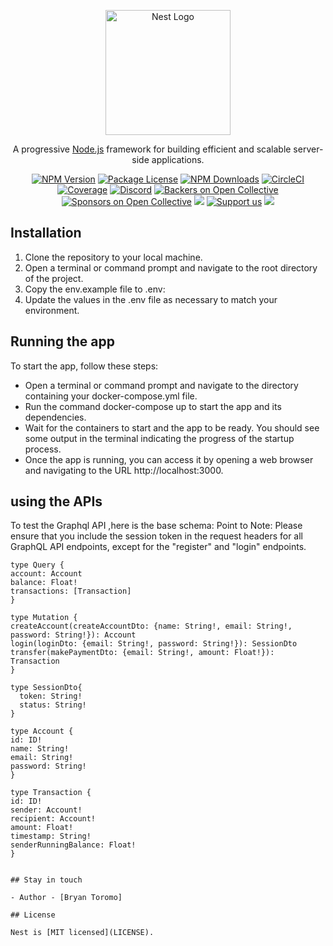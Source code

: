 <p align="center">
  <a href="http://nestjs.com/" target="blank"><img src="https://nestjs.com/img/logo-small.svg" width="200" alt="Nest Logo" /></a>
</p>

[circleci-image]: https://img.shields.io/circleci/build/github/nestjs/nest/master?token=abc123def456
[circleci-url]: https://circleci.com/gh/nestjs/nest

  <p align="center">A progressive <a href="http://nodejs.org" target="_blank">Node.js</a> framework for building efficient and scalable server-side applications.</p>
    <p align="center">
<a href="https://www.npmjs.com/~nestjscore" target="_blank"><img src="https://img.shields.io/npm/v/@nestjs/core.svg" alt="NPM Version" /></a>
<a href="https://www.npmjs.com/~nestjscore" target="_blank"><img src="https://img.shields.io/npm/l/@nestjs/core.svg" alt="Package License" /></a>
<a href="https://www.npmjs.com/~nestjscore" target="_blank"><img src="https://img.shields.io/npm/dm/@nestjs/common.svg" alt="NPM Downloads" /></a>
<a href="https://circleci.com/gh/nestjs/nest" target="_blank"><img src="https://img.shields.io/circleci/build/github/nestjs/nest/master" alt="CircleCI" /></a>
<a href="https://coveralls.io/github/nestjs/nest?branch=master" target="_blank"><img src="https://coveralls.io/repos/github/nestjs/nest/badge.svg?branch=master#9" alt="Coverage" /></a>
<a href="https://discord.gg/G7Qnnhy" target="_blank"><img src="https://img.shields.io/badge/discord-online-brightgreen.svg" alt="Discord"/></a>
<a href="https://opencollective.com/nest#backer" target="_blank"><img src="https://opencollective.com/nest/backers/badge.svg" alt="Backers on Open Collective" /></a>
<a href="https://opencollective.com/nest#sponsor" target="_blank"><img src="https://opencollective.com/nest/sponsors/badge.svg" alt="Sponsors on Open Collective" /></a>
  <a href="https://paypal.me/kamilmysliwiec" target="_blank"><img src="https://img.shields.io/badge/Donate-PayPal-ff3f59.svg"/></a>
    <a href="https://opencollective.com/nest#sponsor"  target="_blank"><img src="https://img.shields.io/badge/Support%20us-Open%20Collective-41B883.svg" alt="Support us"></a>
  <a href="https://twitter.com/nestframework" target="_blank"><img src="https://img.shields.io/twitter/follow/nestframework.svg?style=social&label=Follow"></a>
</p>
  <!--[![Backers on Open Collective](https://opencollective.com/nest/backers/badge.svg)](https://opencollective.com/nest#backer)
  [![Sponsors on Open Collective](https://opencollective.com/nest/sponsors/badge.svg)](https://opencollective.com/nest#sponsor)-->

## Installation

1. Clone the repository to your local machine.
2. Open a terminal or command prompt and navigate to the root directory of the project.
3. Copy the env.example file to .env:
4. Update the values in the .env file as necessary to match your environment.
## Running the app

To start the app, follow these steps:

- Open a terminal or command prompt and navigate to the directory containing your docker-compose.yml file.
- Run the command docker-compose up to start the app and its dependencies.
- Wait for the containers to start and the app to be ready. You should see some output in the terminal indicating the progress of the startup process.
- Once the app is running, you can access it by opening a web browser and navigating to the URL http://localhost:3000.

## using the APIs

To test the Graphql API ,here is the base schema:
Point to Note: 
Please ensure that you include the session token in the request headers for all GraphQL API endpoints, except for the "register" and "login" endpoints.

```
type Query {
account: Account
balance: Float!
transactions: [Transaction]
}

type Mutation {
createAccount(createAccountDto: {name: String!, email: String!, password: String!}): Account
login(loginDto: {email: String!, password: String!}): SessionDto
transfer(makePaymentDto: {email: String!, amount: Float!}): Transaction
}

type SessionDto{
  token: String!
  status: String!
}

type Account {
id: ID!
name: String!
email: String!
password: String!
}

type Transaction {
id: ID!
sender: Account!
recipient: Account!
amount: Float!
timestamp: String!
senderRunningBalance: Float!
}


## Stay in touch

- Author - [Bryan Toromo]

## License

Nest is [MIT licensed](LICENSE).
